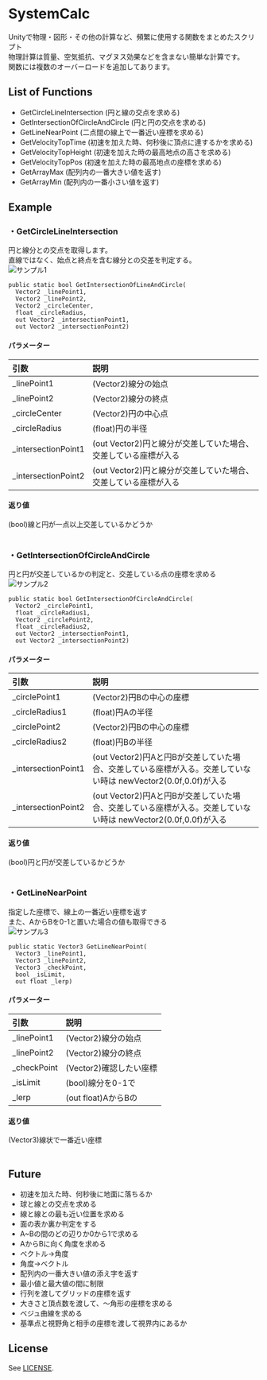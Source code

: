# SystemCalc<br>
Unityで物理・図形・その他の計算など、頻繁に使用する関数をまとめたスクリプト<br>
物理計算は質量、空気抵抗、マグヌス効果などを含まない簡単な計算です。<br>
関数には複数のオーバーロードを追加してあります。<br>

## List of Functions<br>
* GetCircleLineIntersection (円と線の交点を求める)<br>
* GetIntersectionOfCircleAndCircle (円と円の交点を求める)<br>
* GetLineNearPoint (二点間の線上で一番近い座標を求める)<br>
* GetVelocityTopTime (初速を加えた時、何秒後に頂点に達するかを求める)<br>
* GetVelocityTopHeight (初速を加えた時の最高地点の高さを求める)<br>
* GetVelocityTopPos (初速を加えた時の最高地点の座標を求める)<br>
* GetArrayMax (配列内の一番大きい値を返す)<br>
* GetArrayMin (配列内の一番小さい値を返す)<br>


## Example
### ・GetCircleLineIntersection
円と線分との交点を取得します。<br>
直線ではなく、始点と終点を含む線分との交差を判定する。<br>
<img src="https://78.media.tumblr.com/37909122011ba993119e3f94faa2841a/tumblr_pb88a5YaNJ1u4382eo1_400.gif" alt="サンプル1" title="サンプル"><br>

```
public static bool GetIntersectionOfLineAndCircle(
  Vector2 _linePoint1, 
  Vector2 _linePoint2, 
  Vector2 _circleCenter, 
  float _circleRadius, 
  out Vector2 _intersectionPoint1, 
  out Vector2 _intersectionPoint2)
```
#### パラメーター<br>
|引数| 説明|
|:-----------|:-----------|
| _linePoint1        |(Vector2)線分の始点|
| _linePoint2        |(Vector2)線分の終点|
| _circleCenter      |(Vector2)円の中心点|
| _circleRadius      |(float)円の半径|
| _intersectionPoint1|(out Vector2)円と線分が交差していた場合、交差している座標が入る|
| _intersectionPoint2|(out Vector2)円と線分が交差していた場合、交差している座標が入る|

#### 返り値 <br>
(bool)線と円が一点以上交差しているかどうか<br>
<br>
### ・GetIntersectionOfCircleAndCircle<br>
円と円が交差しているかの判定と、交差している点の座標を求める<br>
<img src="https://78.media.tumblr.com/807b8b1c3709ad917cea8d7abe48d046/tumblr_pb8hpqvu6Y1u4382eo1_400.gif" alt="サンプル2" title="サンプル"><br>
```
public static bool GetIntersectionOfCircleAndCircle(
  Vector2 _circlePoint1, 
  float _circleRadius1, 
  Vector2 _circlePoint2, 
  float _circleRadius2, 
  out Vector2 _intersectionPoint1, 
  out Vector2 _intersectionPoint2)
```
#### パラメーター<br>
|引数| 説明|
|:-----------|:-----------|
| _circlePoint1      |(Vector2)円Bの中心の座標|
| _circleRadius1     |(float)円Aの半径|
| _circlePoint2      |(Vector2)円Bの中心の座標|
| _circleRadius2     |(float)円Bの半径|
| _intersectionPoint1|(out Vector2)円Aと円Bが交差していた場合、交差している座標が入る。交差していない時は newVector2(0.0f,0.0f)が入る|
| _intersectionPoint2|(out Vector2)円Aと円Bが交差していた場合、交差している座標が入る。交差していない時は newVector2(0.0f,0.0f)が入る|

#### 返り値 <br>
(bool)円と円が交差しているかどうか<br>
<br>
### ・GetLineNearPoint<br>
指定した座標で、線上の一番近い座標を返す<br>
また、AからBを0-1と置いた場合の値も取得できる<br>
<img src="https://78.media.tumblr.com/3fc64a053bdd6856c4c8fe1cb9665ab4/tumblr_pb8jj0nHTw1u4382eo1_400.gif" alt="サンプル3" title="サンプル"><br>
```
public static Vector3 GetLineNearPoint(
  Vector3 _linePoint1, 
  Vector3 _linePoint2, 
  Vector3 _checkPoint, 
  bool _isLimit, 
  out float _lerp)
```
#### パラメーター<br>
|引数| 説明|
|:-----------|:-----------|
| _linePoint1|(Vector2)線分の始点|
| _linePoint2|(Vector2)線分の終点|
| _checkPoint|(Vector2)確認したい座標|
| _isLimit   |(bool)線分を0-1で|
| _lerp      |(out float)AからBの|

#### 返り値 <br>
(Vector3)線状で一番近い座標<br>
<br>

## Future<br>
* 初速を加えた時、何秒後に地面に落ちるか<br>
* 球と線との交点を求める<br>
* 線と線との最も近い位置を求める<br>
* 面の表か裏か判定をする<br>
* A~Bの間のどの辺りか0から1で求める<br>
* AからBに向く角度を求める<br>
* ベクトル→角度<br>
* 角度→ベクトル<br>
* 配列内の一番大きい値の添え字を返す<br>
* 最小値と最大値の間に制限<br>
* 行列を渡してグリッドの座標を返す<br>
* 大きさと頂点数を渡して、～角形の座標を求める<br>
* ベジュ曲線を求める<br>
* 基準点と視野角と相手の座標を渡して視界内にあるか<br>

## License<br>
See [LICENSE](/LICENSE.md).


